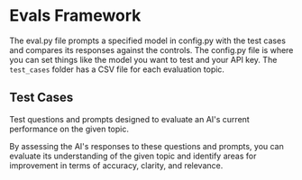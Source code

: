 # Evals Framework

The eval.py file prompts a specified model in config.py with the test cases and compares its responses against the controls. The config.py file is where you can set things like the model you want to test and your API key. The `test_cases` folder has a CSV file for each evaluation topic. 

## Test Cases

Test questions and prompts designed to evaluate an AI's current performance on the given topic.

By assessing the AI's responses to these questions and prompts, you can evaluate its understanding of the given topic and identify areas for improvement in terms of accuracy, clarity, and relevance.
